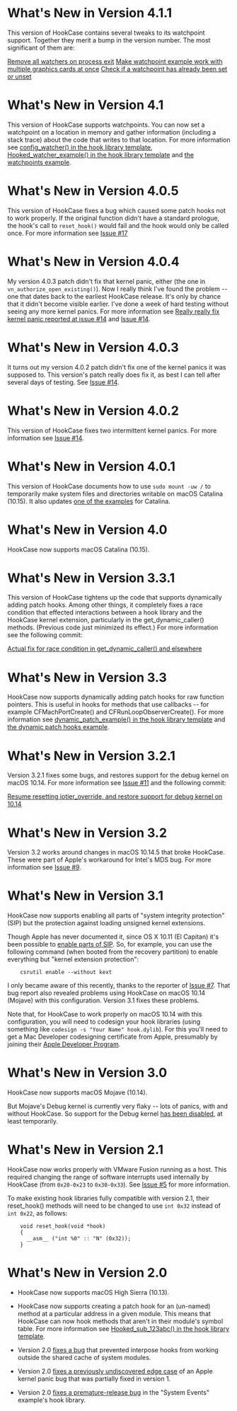 # What's New in Version 4.1.1

This version of HookCase contains several tweaks to its watchpoint
support. Together they merit a bump in the version number. The most
significant of them are:

[Remove all watchers on process exit](https://github.com/steven-michaud/HookCase/commit/d2d82e3020f6cefb2a475589fe3cfc44107a3be3)
[Make watchpoint example work with multiple graphics cards at once](https://github.com/steven-michaud/HookCase/commit/a6001614115270219860ffd811555a55fa36091b)
[Check if a watchpoint has already been set or unset](https://github.com/steven-michaud/HookCase/commit/4d205078f97e5277294c799811a66b3adba13e88)

# What's New in Version 4.1

This version of HookCase supports watchpoints. You can now set a
watchpoint on a location in memory and gather information (including a
stack trace) about the code that writes to that location.  For more
information see
[config_watcher() in the hook library template](HookLibraryTemplate/hook.mm#L793),
[Hooked_watcher_example() in the hook library template](HookLibraryTemplate/hook.mm#L932)
and [the watchpoints example](examples-watchpoints.md).

# What's New in Version 4.0.5

This version of HookCase fixes a bug which caused some patch hooks not
to work properly. If the original function didn't have a standard
prologue, the hook's call to `reset_hook()` would fail and the hook
would only be called once. For more information see
[Issue #17](https://github.com/steven-michaud/HookCase/issues/17)

# What's New in Version 4.0.4

My version 4.0.3 patch didn't fix that kernel panic, either (the one
in `vn_authorize_open_existing()`). Now I really think I've found the
problem -- one that dates back to the earliest HookCase release. It's
only by chance that it didn't become visible earlier. I've done a week
of hard testing without seeing any more kernel panics. For more
information see
[Really really fix kernel panic reported at issue #14](https://github.com/steven-michaud/HookCase/commit/8cf8a444aacea7c1cd752f09407224458cf190b6)
and
[Issue #14](https://github.com/steven-michaud/HookCase/issues/14).

# What's New in Version 4.0.3

It turns out my version 4.0.2 patch didn't fix one of the kernel
panics it was supposed to. This version's patch really does fix it, as
best I can tell after several days of testing. See
[Issue #14](https://github.com/steven-michaud/HookCase/issues/14).

# What's New in Version 4.0.2

This version of HookCase fixes two intermittent kernel panics. For
more information see [Issue #14](https://github.com/steven-michaud/HookCase/issues/14).

# What's New in Version 4.0.1

This version of HookCase documents how to use `sudo mount -uw /` to
temporarily make system files and directories writable on macOS
Catalina (10.15). It also updates
[one of the examples](Examples/secinit/) for Catalina.

# What's New in Version 4.0

HookCase now supports macOS Catalina (10.15).

# What's New in Version 3.3.1

This version of HookCase tightens up the code that supports
dynamically adding patch hooks. Among other things, it completely
fixes a race condition that effected interactions between a hook
library and the HookCase kernel extension, particularly in the
get_dynamic_caller() methods. (Previous code just minimized its
effect.) For more information see the following commit:

[Actual fix for race condition in get_dynamic_caller() and elsewhere](https://github.com/steven-michaud/HookCase/commit/7d6b56ac070eaab758c13a75b8cd8f6ada1b5978)

# What's New in Version 3.3

HookCase now supports dynamically adding patch hooks for raw function
pointers. This is useful in hooks for methods that use callbacks --
for example CFMachPortCreate() and CFRunLoopObserverCreate(). For more
information see
[dynamic_patch_example() in the hook library template](HookLibraryTemplate/hook.mm#L876)
and [the dynamic patch hooks example](examples-dynamic-hooking.md).

# What's New in Version 3.2.1

Version 3.2.1 fixes some bugs, and restores support for the debug
kernel on macOS 10.14. For more information see
[Issue #11](https://github.com/steven-michaud/HookCase/issues/11)
and the following commit:

[Resume resetting iotier_override, and restore support for debug kernel on 10.14](https://github.com/steven-michaud/HookCase/commit/30dd592df4f4792e5487d6e53d72eb585fd10028)

# What's New in Version 3.2

Version 3.2 works around changes in macOS 10.14.5 that broke
HookCase. These were part of Apple's workaround for Intel's MDS bug.
For more information see
[Issue #9](https://github.com/steven-michaud/HookCase/issues/9).

# What's New in Version 3.1

HookCase now supports enabling all parts of "system integrity
protection" (SIP) but the protection against loading unsigned kernel
extensions.

Though Apple has never documented it, since OS X 10.11 (El Capitan)
it's been possible to
[enable parts of SIP](https://forums.developer.apple.com/thread/17452).
So, for example, you can use the following command (when booted from
the recovery partition) to enable everything but "kernel extension
protection":

        csrutil enable --without kext

I only became aware of this recently, thanks to the reporter of
[Issue #7](https://github.com/steven-michaud/HookCase/issues/7).
That bug report also revealed problems using HookCase on macOS 10.14
(Mojave) with this configuration.  Version 3.1 fixes these problems.

Note that, for HookCase to work properly on macOS 10.14 with this
configuration, you will need to codesign your hook libraries (using
something like `codesign -s "Your Name" hook.dylib`).  For this you'll
need to get a Mac Developer codesigning certificate from Apple,
presumably by joining their
[Apple Developer Program](https://developer.apple.com/programs/).

# What's New in Version 3.0

HookCase now supports macOS Mojave (10.14).

But Mojave's Debug kernel is currently very flaky -- lots of panics,
with and without HookCase.  So support for the Debug kernel
[has been disabled](HookCase/HookCase/HookCase.cpp#L371), at least
temporarily.

# What's New in Version 2.1

HookCase now works properly with VMware Fusion running as a host. This
required changing the range of software interrupts used internally by
HookCase (from `0x20-0x23` to `0x30-0x33`). See
[Issue #5](https://github.com/steven-michaud/HookCase/issues/5) for
more information.

To make existing hook libraries fully compatible with version 2.1,
their reset_hook() methods will need to be changed to use `int 0x32`
instead of `int 0x22`, as follows:

        void reset_hook(void *hook)
        {
          __asm__ ("int %0" :: "N" (0x32));
        }

# What's New in Version 2.0

* HookCase now supports macOS High Sierra (10.13).

* HookCase now supports creating a patch hook for an (un-named) method
at a particular address in a given module.  This means that HookCase
can now hook methods that aren't in their module's symbol table.  For
more information see
[Hooked_sub_123abc() in the hook library template](HookLibraryTemplate/hook.mm#L915).

* Version 2.0 [fixes a bug](HookCase/HookCase/HookCase.cpp#L9381) that
prevented interpose hooks from working outside the shared cache of
system modules.

* Version 2.0
[fixes a previously undiscovered edge case](HookCase/HookCase/HookCase.cpp#L10871)
of an Apple kernel panic bug that was partially fixed in version 1.

* Version 2.0
[fixes a premature-release bug](Examples/events/hook.mm#L1335)
in the "System Events" example's hook library.
